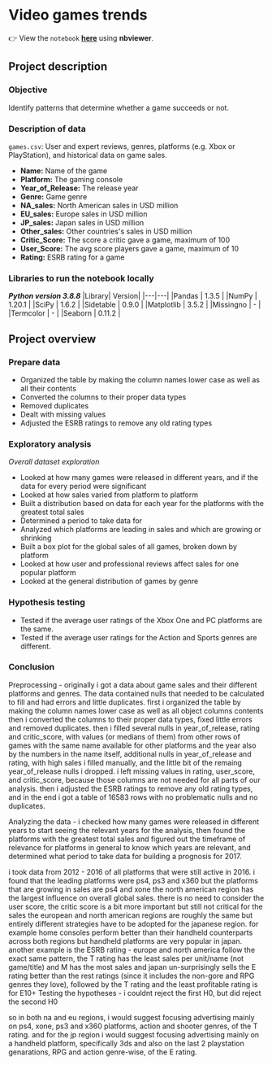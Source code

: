 # Video games trends

👉 View the `notebook` **[here](https://nbviewer.org/github/AviVolah/AviVolah/blob/Practicum/Projects/4th%20Project/Project%204%20-%20Forecasting%20game%20sales.ipynb)** using **nbviewer**.


## Project description
### Objective
Identify patterns that determine whether a game succeeds or not.

### Description of data
`games.csv`: User and expert reviews, genres, platforms (e.g. Xbox or PlayStation), and historical data on game sales.
- **Name:** Name of the game
- **Platform:** The gaming console
- **Year_of_Release:** The release year
- **Genre:** Game genre
- **NA_sales:** North American sales in USD million
- **EU_sales:** Europe sales in USD million
- **JP_sales:** Japan sales in USD million
- **Other_sales:** Other countries's sales in USD million
- **Critic_Score:** The score a critic gave a game, maximum of 100
- **User_Score:** The avg score players gave a game, maximum of 10
- **Rating:** ESRB rating for a game


### Libraries to run the notebook locally
***Python version 3.8.8***
|Library| Version|
|---|---|
|Pandas | 1.3.5 |
|NumPy | 1.20.1 |
|SciPy | 1.6.2 |
|Sidetable | 0.9.0 |
|Matplotlib | 3.5.2 |
|Missingno | - |
|Termcolor | - |
|Seaborn | 0.11.2 |


## Project overview

### Prepare data
- Organized the table by making the column names lower case as well as all their contents
- Converted the columns to their proper data types
- Removed duplicates
- Dealt with missing values
- Adjusted the ESRB ratings to remove any old rating types

### Exploratory analysis
*Overall dataset exploration*
- Looked at how many games were released in different years, and if the data for every period were significant
- Looked at how sales varied from platform to platform
- Built a distribution based on data for each year for the platforms with the greatest total sales
- Determined a period to take data for
- Analyzed which platforms are leading in sales and which are growing or shrinking
- Built a box plot for the global sales of all games, broken down by platform
- Looked at how user and professional reviews affect sales for one popular platform
- Looked at the general distribution of games by genre


### Hypothesis testing
- Tested if the average user ratings of the Xbox One and PC platforms are the same.
- Tested if the average user ratings for the Action and Sports genres are different.

### Conclusion

Preprocessing - originally i got a data about game sales and their different platforms and genres. The data contained nulls that needed to be calculated to fill and had errors and little duplicates. first i organized the table by making the column names lower case as well as all object columns contents
then i converted the columns to their proper data types, fixed little errors and removed duplicates. then i filled several nulls in year_of_release, rating and critic_score, with values (or medians of them) from other rows of games with the same name available for other platforms and the year also by the numbers in the name itself, additional nulls in year_of_release and rating, with high sales i filled manually, and the little bit of the remaing year_of_release nulls i dropped. i left missing values in rating, user_score, and critic_score, because those columns are not needed for all parts of our analysis.
then i adjusted the ESRB ratings to remove any old rating types, and in the end i got a table of 16583 rows with no problematic nulls and no duplicates.

Analyzing the data - i checked how many games were released in different years to start seeing the relevant years for the analysis, then found the platforms with the greatest total sales and figured out the timeframe of relevance for platforms in general to know which years are relevant, and determined what period to take data for building a prognosis for 2017.

i took data from 2012 - 2016 of all platforms that were still active in 2016.
i found that the leading platforms were ps4, ps3 and x360
but the platforms that are growing in sales are ps4 and xone
the north american region has the largest influence on overall global sales.
there is no need to consider the user score, the critic score is a bit more important but still not critical for the sales
the european and north american regions are roughly the same but entirely different strategies have to be adopted for the japanese region.
for example home consoles perform better than their handheld counterparts across both regions but handheld platforms are very popular in japan.
another example is the ESRB rating - europe and north america follow the exact same pattern, the T rating has the least sales per unit/name (not game/title) and M has the most sales and japan un-surprisingly sells the E rating better than the rest ratings (since it includes the non-gore and RPG genres they love), followed by the T rating and the least profitable rating is for E10+
Testing the hypotheses - i couldnt reject the first H0, but did reject the second H0

so in both na and eu regions, i would suggest focusing advertising mainly on ps4, xone, ps3 and x360 platforms, action and shooter genres, of the T rating.
and for the jp region i would suggest focusing advertising mainly on a handheld platform, specifically 3ds and also on the last 2 playstation genarations, RPG and action genre-wise, of the E rating.
